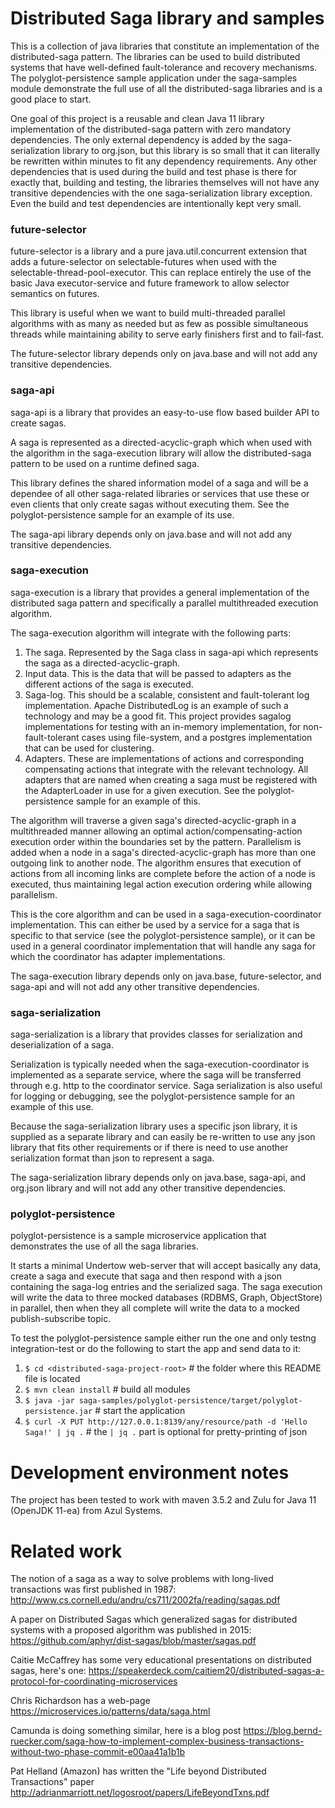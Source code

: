 # Distributed Saga library and samples

This is a collection of java libraries that constitute an implementation of the distributed-saga pattern.
The libraries can be used to build distributed systems that have well-defined fault-tolerance and recovery mechanisms. The polyglot-persistence sample application under the saga-samples module
demonstrate the full use of all the distributed-saga libraries and is a good place to start.

One goal of this project is a reusable and clean Java 11 library implementation of the distributed-saga
pattern with zero mandatory dependencies. The only external dependency is added by the saga-serialization
library to org.json, but this library is so small that it can literally be rewritten within minutes to fit
any dependency requirements. Any other dependencies that is used during the build and test phase is there
for exactly that, building and testing, the libraries themselves will not have any transitive dependencies
with the one saga-serialization library exception. Even the build and test dependencies are intentionally
kept very small.


### future-selector

future-selector is a library and a pure java.util.concurrent extension that adds a future-selector on
selectable-futures when used with the selectable-thread-pool-executor. This can replace entirely the
use of the basic Java executor-service and future framework to allow selector semantics on futures.

This library is useful when we want to build multi-threaded parallel algorithms with as many as needed
but as few as possible simultaneous threads while maintaining ability to serve early finishers first and
to fail-fast.

The future-selector library depends only on java.base and will not add any transitive dependencies.


### saga-api

saga-api is a library that provides an easy-to-use flow based builder API to create sagas.

A saga is represented as a directed-acyclic-graph which when used with the algorithm in the saga-execution
library will allow the distributed-saga pattern to be used on a runtime defined saga.

This library defines the shared information model of a saga and will be a dependee of all other saga-related
libraries or services that use these or even clients that only create sagas without executing them. See the
polyglot-persistence sample for an example of its use.

The saga-api library depends only on java.base and will not add any transitive dependencies.


### saga-execution

saga-execution is a library that provides a general implementation of the distributed saga pattern and
specifically a parallel multithreaded execution algorithm.

The saga-execution algorithm will integrate with the following parts:
1. The saga. Represented by the Saga class in saga-api which represents the saga as a directed-acyclic-graph.
2. Input data. This is the data that will be passed to adapters as the different actions of the saga is
   executed.
3. Saga-log. This should be a scalable, consistent and fault-tolerant log implementation. Apache DistributedLog
   is an example of such a technology and may be a good fit. This project provides sagalog implementations for testing
   with an in-memory implementation, for non-fault-tolerant cases using file-system, and a postgres implementation that
   can be used for clustering.
5. Adapters. These are implementations of actions and corresponding compensating actions that integrate with
   the relevant technology. All adapters that are named when creating a saga must be registered with the AdapterLoader
   in use for a given execution. See the polyglot-persistence sample for an example of this.

The algorithm will traverse a given saga's directed-acyclic-graph in a multithreaded manner allowing an
optimal action/compensating-action execution order within the boundaries set by the pattern. Parallelism
is added when a node in a saga's directed-acyclic-graph has more than one outgoing link to another node.
The algorithm ensures that execution of actions from all incoming links are complete before the action of
a node is executed, thus maintaining legal action execution ordering while allowing parallelism.

This is the core algorithm and can be used in a saga-execution-coordinator implementation. This can either
be used by a service for a saga that is specific to that service (see the polyglot-persistence sample), or
it can be used in a general coordinator implementation that will handle any saga for which the coordinator
has adapter implementations.

The saga-execution library depends only on java.base, future-selector, and saga-api and will not add any
other transitive dependencies.


### saga-serialization

saga-serialization is a library that provides classes for serialization and deserialization of a saga.

Serialization is typically needed when the saga-execution-coordinator is implemented as a separate
service, where the saga will be transferred through e.g. http to the coordinator service. Saga serialization
is also useful for logging or debugging, see the polyglot-persistence sample for an example of this use.

Because the saga-serialization library uses a specific json library, it is supplied as a separate library
and can easily be re-written to use any json library that fits other requirements or if there is need to use
another serialization format than json to represent a saga.

The saga-serialization library depends only on java.base, saga-api, and org.json library and will not add any
other transitive dependencies.


### polyglot-persistence

polyglot-persistence is a sample microservice application that demonstrates the use of all the saga libraries.

It starts a minimal Undertow web-server that will accept basically any data, create a saga and execute that saga
and then respond with a json containing the saga-log entries and the serialized saga. The saga execution will
write the data to three mocked databases (RDBMS, Graph, ObjectStore) in parallel, then when they all complete
will write the data to a mocked publish-subscribe topic.

To test the polyglot-persistence sample either run the one and only testng integration-test or do the following
to start the app and send data to it:
1. `$ cd <distributed-saga-project-root>` # the folder where this README file is located
1. `$ mvn clean install` # build all modules
1. `$ java -jar saga-samples/polyglot-persistence/target/polyglot-persistence.jar` # start the application
1. `$ curl -X PUT http://127.0.0.1:8139/any/resource/path -d 'Hello Saga!' | jq .` # the `| jq .` part is optional
   for pretty-printing of json


# Development environment notes

The project has been tested to work with maven 3.5.2 and Zulu for Java 11 (OpenJDK 11-ea) from Azul Systems.


# Related work

The notion of a saga as a way to solve problems with long-lived
transactions was first published in 1987:
http://www.cs.cornell.edu/andru/cs711/2002fa/reading/sagas.pdf

A paper on Distributed Sagas which generalized sagas for distributed
systems with a proposed algorithm was published in 2015:
https://github.com/aphyr/dist-sagas/blob/master/sagas.pdf

Caitie McCaffrey has some very educational presentations on distributed sagas, here's one:
https://speakerdeck.com/caitiem20/distributed-sagas-a-protocol-for-coordinating-microservices

Chris Richardson has a web-page
https://microservices.io/patterns/data/saga.html

Camunda is doing something similar, here is a blog post
https://blog.bernd-ruecker.com/saga-how-to-implement-complex-business-transactions-without-two-phase-commit-e00aa41a1b1b

Pat Helland (Amazon) has written the "Life beyond Distributed Transactions" paper
http://adrianmarriott.net/logosroot/papers/LifeBeyondTxns.pdf